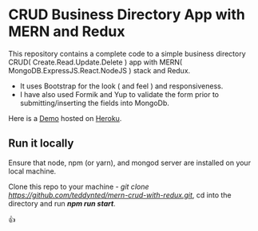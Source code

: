 # CRUD Business Directory App with MERN and Redux

This repository contains a complete code to a simple business directory CRUD( Create.Read.Update.Delete ) app with MERN( MongoDB.ExpressJS.React.NodeJS ) stack and Redux.

* It uses Bootstrap for the look ( and feel ) and responsiveness. 
* I have also used Formik and Yup to validate the form prior to submitting/inserting the fields into MongoDb. 

Here is a [Demo](https://sleepy-temple-88047.herokuapp.com/) hosted on [Heroku](https://www.heroku.com/).

## Run it locally

Ensure that node, npm (or yarn), and mongod server are installed on your local machine.

Clone this repo to your machine - _git clone https://github.com/teddynted/mern-crud-with-redux.git_, cd into the directory and run ***npm run start***.

:thumbsup:

